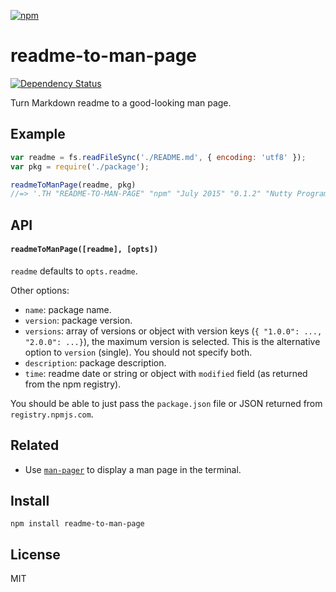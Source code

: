 [![npm](https://nodei.co/npm/readme-to-man-page.png)](https://npmjs.com/package/readme-to-man-page)

# readme-to-man-page

[![Dependency Status][david-badge]][david]

Turn Markdown readme to a good-looking man page.

[david]: https://david-dm.org/eush77/readme-to-man-page
[david-badge]: https://david-dm.org/eush77/readme-to-man-page.png

## Example

```js
var readme = fs.readFileSync('./README.md', { encoding: 'utf8' });
var pkg = require('./package');

readmeToManPage(readme, pkg)
//=> '.TH "README-TO-MAN-PAGE" "npm" "July 2015" "0.1.2" "Nutty Programming Men"\n.SH "NAME"\n\\f...'
```

## API

#### `readmeToManPage([readme], [opts])`

`readme` defaults to `opts.readme`.

Other options:

- `name`: package name.
- `version`: package version.
- `versions`: array of versions or object with version keys (`{ "1.0.0": ..., "2.0.0": ...}`), the maximum version is selected. This is the alternative option to `version` (single). You should not specify both.
- `description`: package description.
- `time`: readme date or string or object with `modified` field (as returned from the npm registry).

You should be able to just pass the `package.json` file or JSON returned from  `registry.npmjs.com`.

## Related

- Use [`man-pager`][man-pager] to display a man page in the terminal.

[man-pager]: https://github.com/eush77/man-pager

## Install

```
npm install readme-to-man-page
```

## License

MIT

